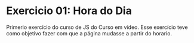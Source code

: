# Exercicio 01: Hora do Dia
 Primerio exercício do curso de JS do Curso em vídeo.  Esse exercício teve como objetivo fazer com que a página mudasse a partir do horario.
